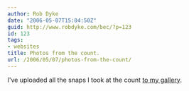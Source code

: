 ```yaml
---
author: Rob Dyke
date: "2006-05-07T15:04:50Z"
guid: http://www.robdyke.com/bec/?p=123
id: 123
tags:
- websites
title: Photos from the count.
url: /2006/05/07/photos-from-the-count/
---
```

I've uploaded all the snaps I took at the count [to my gallery](http://www.robdyke.com/gallery2/main.php?g2_view=core.ShowItem&#038;g2_itemId=122&#038;g2_navId=x5cc3ae11 "robdyke.com image gallery").
